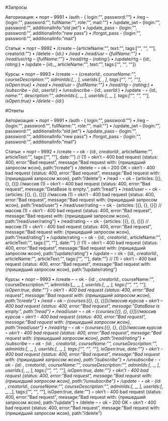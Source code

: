 #Запросы

Авторизация:
    • порт – 9991
    • /auth - { login:””, password:””}
    • /reg – {login:””, password:””, fullName:””, role:””, mail:””}
    • /update_jwt – {login:””, password:””, additionalInfo:”old jwt”}
    • /update_pass - {login:””, password:””, additionalInfo:”new pass”}
    • /forgot_pass - {login:””, password:””, additionalInfo:”mail”}

Статьи:
    • порт – 9992
    • /create – {articleName:””, text:””, tags:[“”, “”, “”], creatorId:””}
    • /delete – {id:_}
    • /read
    • /read/usr – {fullName:””}
    • /read/usr/rtg – {fullName:””}
    • /read/rtg – {rating:_}
    • /update/rtg – {id:_, rating:_}
    • /update – {id:_, articleName:””, text:””, tags:[“”, “”, “”]}

Курсы:
    • порт – 9993
    • /create – 
        ◦ {creatorId:_, courseName:””, courseDescription:””, adminIds:[_, _, _], userIds:[_, _, _], tags:[“”, “”, “”], isOpen:true} 
    • /read
    • /read/usr – {fullName:””}
    • /read/rtg – {rating:_}
    • /subscribe – {id:_, userId:_}
    • /unsubscribe - {id:_, userId:_}
    • /update - 
        ◦ {id:_, name:””, description:””,  adminIds:[_, _, _], userIds:[_, _, _], tags:[“”, “”, “”], isOpen:true}
    • /delete – {id:_}

#Ответы

Авторизация:
    • порт – 9991
    • /auth - { login:””, password:””}
    • /reg – {login:””, password:””, fullName:””, role:””, mail:””}
    • /update_jwt – {login:””, password:””, additionalInfo:”old jwt”}
    • /update_pass - {login:””, password:””, additionalInfo:”new pass”}
    • /forgot_pass - {login:””, password:””, additionalInfo:”mail”}

Статьи:
    • порт – 9992
    • /create – 
        ◦ ok - {id:_, creatorId:_, articleName:””, articleText:””, tags:[“”, “”], date:””} // (1)
        ◦ okn’t – 400 bad request {status: 400, error:”Bad request”, message:”Bad request with: {пришедший запросом жсон}, path:”/create”}
    • /delete – 
        ◦ ok – 200 OK
        ◦ okn’t - 400 bad request {status: 400, error:”Bad request”, message:”Bad request with: {пришедший запросом жсон}, path:”/delete”}
    • /read - 
        ◦ ok – {articles: [{}, {}, {}]} //массив (1)
        ◦ okn’t – 400 bad request {status: 400, error:”Bad request”, message:”DataBase is empty.”, path:”/read”}
    • /read/user – 
        ◦ ok - {articles: [{}, {}, {}]} //массив (1)
        ◦ okn’t - 400 bad request {status: 400, error:”Bad request”, message:”Bad request with: {пришедший запросом жсон}, path:”/read/user”}
    • /read/user/rating – 
        ◦ ok - {articles: [{}, {}, {}]} //массив (1)
        ◦ okn’t - 400 bad request {status: 400, error:”Bad request”, message:”Bad request with: {пришедший запросом жсон}, path:”/read/user/rating”}
    • /read/rating – 
        ◦ ok - {articles: [{}, {}, {}]} //массив (1)
        ◦ okn’t - 400 bad request {status: 400, error:”Bad request”, message:”Bad request with: {пришедший запросом жсон}, path:”/read/rating”}
    • /update/rating – 
        ◦ ok - {id:_, creatorId:_, articleName:””, articleText:””, tags:[“”, “”], date:””} // (1)
        ◦ okn’t – 400 bad request {status: 400, error:”Bad request”, message:”Bad request with: {пришедший запросом жсон}, path:”/update/rating”}
    • /update – 
        ◦ ok - {id:_, creatorId:_, articleName:””, articleText:””, tags:[“”, “”], date:””} // (1)
        ◦ okn’t – 400 bad request {status: 400, error:”Bad request”, message:”Bad request with: {пришедший запросом жсон}, path:”/update/rating”}

Курсы:
    • порт – 9993
    • /create – 
        ◦ ok - {id: _, creatorId:_, courseName:””, courseDescription:””, adminIds:[_, _, _], userIds:[_, _, _], tags:[“”, “”, “”], isOpen:true, date:””}
        ◦ okn’t - 400 bad request {status: 400, error:”Bad request”, message:”Bad request with: {пришедший запросом жсон}, path:”/create”}
    • /read
        ◦ ok – {courses:[{}, {}, {}]}//массив курсов
        ◦ okn’t – 400 bad request {status: 400, error:”Bad request”, message:”DataBase is empty.”, path:”/read”}
    • /read/user – 
        ◦ ok – {courses:[{}, {}, {}]}//массив курсов
        ◦ okn’t - 400 bad request {status: 400, error:”Bad request”, message:”Bad request with: {пришедший запросом жсон}, path:”/read/user”}
    • /read/rtg – 
        ◦ ok – {courses:[{}, {}, {}]}//массив курсов
        ◦ okn’t - 400 bad request {status: 400, error:”Bad request”, message:”Bad request with: {пришедший запросом жсон}, path:”/read/rating”}
    • /subscribe – 
        ◦ ok - {id: _, creatorId:_, courseName:””, courseDescription:””, adminIds:[_, _, _], userIds:[_, _, _], tags:[“”, “”, “”], isOpen:true, date:””}
        ◦ okn’t - 400 bad request {status: 400, error:”Bad request”, message:”Bad request with: {пришедший запросом жсон}, path:”/subscribe”}
    • /unsubscribe - 
        ◦ ok - {id: _, creatorId:_, courseName:””, courseDescription:””, adminIds:[_, _, _], userIds:[_, _, _], tags:[“”, “”, “”], isOpen:true, date:””}
        ◦ okn’t - 400 bad request {status: 400, error:”Bad request”, message:”Bad request with: {пришедший запросом жсон}, path:”/unsubscribe”}
    • /update - 
        ◦ ok - {id: _, creatorId:_, courseName:””, courseDescription:””, adminIds:[_, _, _], userIds:[_, _, _], tags:[“”, “”, “”], isOpen:true, date:””}
        ◦ okn’t - 400 bad request {status: 400, error:”Bad request”, message:”Bad request with: {пришедший запросом жсон}, path:”/update”}
    • /delete – 
        ◦ ok – 200 OK
        ◦ okn’t - 400 bad request {status: 400, error:”Bad request”, message:”Bad request with: {пришедший запросом жсон}, path:”/delete”}
